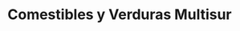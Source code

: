 ---
title: "Comestibles y Verduras Multisur"
url: /jaen/comestibles-y-verduras-multisur/
shop: comodidad
---